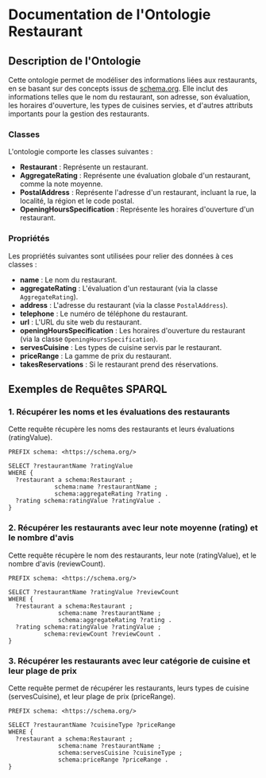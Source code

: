 # Documentation de l'Ontologie Restaurant

## Description de l'Ontologie

Cette ontologie permet de modéliser des informations liées aux restaurants, en se basant sur des concepts issus de [schema.org](https://schema.org/). Elle inclut des informations telles que le nom du restaurant, son adresse, son évaluation, les horaires d'ouverture, les types de cuisines servies, et d'autres attributs importants pour la gestion des restaurants.

### Classes

L'ontologie comporte les classes suivantes :

- **Restaurant** : Représente un restaurant.
- **AggregateRating** : Représente une évaluation globale d'un restaurant, comme la note moyenne.
- **PostalAddress** : Représente l'adresse d'un restaurant, incluant la rue, la localité, la région et le code postal.
- **OpeningHoursSpecification** : Représente les horaires d'ouverture d'un restaurant.
  
### Propriétés

Les propriétés suivantes sont utilisées pour relier des données à ces classes :

- **name** : Le nom du restaurant.
- **aggregateRating** : L'évaluation d'un restaurant (via la classe `AggregateRating`).
- **address** : L'adresse du restaurant (via la classe `PostalAddress`).
- **telephone** : Le numéro de téléphone du restaurant.
- **url** : L'URL du site web du restaurant.
- **openingHoursSpecification** : Les horaires d'ouverture du restaurant (via la classe `OpeningHoursSpecification`).
- **servesCuisine** : Les types de cuisine servis par le restaurant.
- **priceRange** : La gamme de prix du restaurant.
- **takesReservations** : Si le restaurant prend des réservations.

## Exemples de Requêtes SPARQL

### 1. Récupérer les noms et les évaluations des restaurants

Cette requête récupère les noms des restaurants et leurs évaluations (ratingValue).

```sparql
PREFIX schema: <https://schema.org/>

SELECT ?restaurantName ?ratingValue
WHERE {
  ?restaurant a schema:Restaurant ;
             schema:name ?restaurantName ;
             schema:aggregateRating ?rating .
  ?rating schema:ratingValue ?ratingValue .
}
```

### 2. Récupérer les restaurants avec leur note moyenne (rating) et le nombre d'avis

Cette requête récupère le nom des restaurants, leur note (ratingValue), et le nombre d'avis (reviewCount).

```sparql
PREFIX schema: <https://schema.org/>

SELECT ?restaurantName ?ratingValue ?reviewCount
WHERE {
  ?restaurant a schema:Restaurant ;
              schema:name ?restaurantName ;
              schema:aggregateRating ?rating .
  ?rating schema:ratingValue ?ratingValue ;
          schema:reviewCount ?reviewCount .
}
```
### 3. Récupérer les restaurants avec leur catégorie de cuisine et leur plage de prix

Cette requête permet de récupérer les restaurants, leurs types de cuisine (servesCuisine), et leur plage de prix (priceRange).

```sparql
PREFIX schema: <https://schema.org/>

SELECT ?restaurantName ?cuisineType ?priceRange
WHERE {
  ?restaurant a schema:Restaurant ;
              schema:name ?restaurantName ;
              schema:servesCuisine ?cuisineType ;
              schema:priceRange ?priceRange .
}
```
